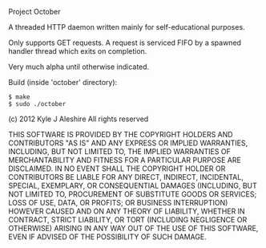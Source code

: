 Project October

A threaded HTTP daemon written mainly for self-educational purposes.

Only supports GET requests. A request is serviced FIFO by a spawned handler thread which exits on completion.

Very much alpha until otherwise indicated.

Build (inside 'october' directory):

    $ make
    $ sudo ./october

(c) 2012 Kyle J Aleshire
All rights reserved

THIS SOFTWARE IS PROVIDED BY THE COPYRIGHT HOLDERS AND CONTRIBUTORS "AS IS" AND
ANY EXPRESS OR IMPLIED WARRANTIES, INCLUDING, BUT NOT LIMITED TO, THE IMPLIED
WARRANTIES OF MERCHANTABILITY AND FITNESS FOR A PARTICULAR PURPOSE ARE
DISCLAIMED. IN NO EVENT SHALL THE COPYRIGHT HOLDER OR CONTRIBUTORS BE LIABLE
FOR ANY DIRECT, INDIRECT, INCIDENTAL, SPECIAL, EXEMPLARY, OR CONSEQUENTIAL
DAMAGES (INCLUDING, BUT NOT LIMITED TO, PROCUREMENT OF SUBSTITUTE GOODS OR
SERVICES; LOSS OF USE, DATA, OR PROFITS; OR BUSINESS INTERRUPTION) HOWEVER
CAUSED AND ON ANY THEORY OF LIABILITY, WHETHER IN CONTRACT, STRICT LIABILITY,
OR TORT (INCLUDING NEGLIGENCE OR OTHERWISE) ARISING IN ANY WAY OUT OF THE USE
OF THIS SOFTWARE, EVEN IF ADVISED OF THE POSSIBILITY OF SUCH DAMAGE.